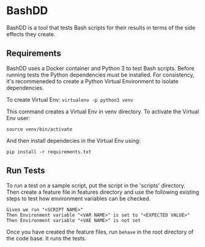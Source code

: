 # BashDD
BashDD is a tool that tests Bash scripts for their results in terms of the side effects they create.

## Requirements
BashDD uses a Docker container and Python 3 to test Bash scripts. Before running tests the Python dependencies must be 
installed. For consistency, it's recommeneded to create a Python Virtual Environment to isolate dependencies.

To create Virtual Env:
`virtualenv -p python3 venv`

This command creates a Virtual Env in venv directory. To activate the Virtual Env user:

`source venv/bin/activate`

And then install dependecies in the Virtual Env using:

`pip install -r requirements.txt`


## Run Tests
To run a test on a sample script, put the script in the 'scripts' directory. Then create a feature file in features 
directory and use the following existing steps to test how environment variables can be checked.

```
Given we run "<SCRIPT NAME>"
Then Environment variable "<VAR NAME>" is set to "<EXPECTED VALUE>"
Then Environment variable "<VAE NAME>" is not set
```

Once you have created the feature files,  run `behave` in the root directory of the code base. It runs the tests.




